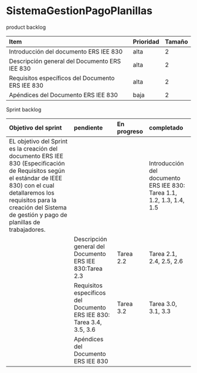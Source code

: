 # SistemaGestionPagoPlanillas
product backlog

| Item | Prioridad| Tamaño |
|  :---         |      :---      |          :---  |
| Introducción del documento ERS IEE 830     | alta     | 2    |
| Descripción general del Documento ERS IEE 830   | alta     | 2    |
|Requisitos específicos del Documento ERS IEE 830  | alta     | 2    |
|Apéndices del Documento ERS IEE 830  | baja    | 2    |


Sprint backlog

| Objetivo del sprint | pendiente|En progreso |completado|
|  :---         |      :---       |   :---  | :--- |
|EL objetivo del Sprint es la creación del documento ERS IEE 830 (Especificación de Requisitos según el estándar de IEEE 830) con el cual detallaremos los requisitos para la creación del Sistema de gestión y pago de planillas de trabajadores.|| |Introducción del documento ERS IEE 830: Tarea 1.1, 1.2, 1.3, 1.4, 1.5|
||Descripción general del Documento ERS IEE 830:Tarea 2.3 |Tarea 2.2| Tarea 2.1, 2.4, 2.5, 2.6|
||Requisitos específicos del Documento ERS IEE 830: Tarea 3.4, 3.5, 3.6|Tarea 3.2|Tarea 3.0, 3.1, 3.3|
||Apéndices del Documento ERS IEE 830 |||


